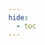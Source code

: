 ```yaml
---
hide:
  - toc
---
```

<div style="width:100%; height:700px;" id="tree"></div>

<script>
  document.onreadystatechange = function () {
     if (document.readyState == "complete") {
     	  let family = new FamilyTree(document.getElementById("tree"), {
            nodeBinding: {field_0: "name",field_1: "title",field_2: "house",img_0: "photo" },
            levelSeparation: 100,
            siblingSeparation: 100,
            subtreeSeparation:150,
            template: "john",
            editForm: {
            photoBinding: "photo",
            buttons: null
            },
            roots: [1],
            filterBy: {
	            gender: {},
	            house: {} ,
	            status: {
		            Deceased: { checked:false }
	            }
            },
            nodes:  [{"id":1,"photo":"../../images/Cynric ap Gwilym.jpg","name":"Cynric ap Gwilym","birth":"420","pids":[2],"gender":"male","house":"House Dolforwyn","status":"Deceased"},{"id":2,"photo":"../../images/Branwen of Boudica.jpg","name":"Branwen of Boudica","birth":"422","pids":[1],"gender":"female","house":"House Dolforwyn","status":"Alive"},{"id":3,"photo":"../../images/Arianwen ferch Cerdic.jpg","name":"Arianwen ferch Cerdic","birth":"439","pids":[4],"gender":"female","house":"House Daelwood","status":"Alive"},{"id":4,"photo":"../../images/Bran ap Cynric.jpg","name":"Bran ap Cynric","birth":"440","pids":[3],"gender":"male","mid":2,"fid":1,"house":"House Dolforwyn","status":"Alive"},{"id":5,"photo":"../../images/Gwilym ap Cynric.jpg","name":"Gwilym ap Cynric","birth":"442","pids":[6],"gender":"male","mid":2,"fid":1,"house":"House Dolforwyn","status":"Alive"},{"id":6,"photo":"../../images/Eilwen ferch Ealdred.jpg","name":"Eilwen ferch Ealdred","birth":"442","pids":[5],"gender":"female","house":"House Llyrith","status":"Alive"},{"id":7,"photo":"../../images/Elowen ferch Branwen.jpg","name":"Elowen ferch Branwen","birth":"447","pids":[],"gender":"female","mid":2,"fid":1,"house":"House Dolforwyn","status":"Deceased"},{"id":8,"photo":"../../images/Emrys ap Bran.jpg","name":"Emrys ap Bran","birth":"458","pids":[9],"gender":"male","mid":3,"fid":4,"house":"House Dolforwyn","status":"Alive"},{"id":9,"photo":"../../images/Eira ferch Gwyn.jpg","name":"Eira ferch Gwyn","birth":"459","pids":[8],"gender":"female","house":"House Snowridge","status":"Alive"},{"id":10,"photo":"../../images/Geraint ap Gwilym.jpg","name":"Geraint ap Gwilym","birth":"460","pids":[13],"gender":"male","mid":6,"fid":5,"house":"House Dolforwyn","status":"Alive"},{"id":11,"photo":"../../images/Seren ferch Arianwen.jpg","name":"Seren ferch Arianwen","birth":"462","pids":[],"gender":"female","mid":3,"fid":4,"house":"House Dolforwyn","status":"Alive"},{"id":12,"photo":"../../images/Rhys of Blackthorn.jpg","name":"Rhys of Blackthorn","birth":"462","pids":[14],"gender":"male","house":"Blackthorn","status":"Alive"},{"id":13,"photo":"../../images/Isolde of Ravenshaw.jpg","name":"Isolde of Ravenshaw","birth":"462","pids":[10],"gender":"female","house":"House Ravenshaw","status":"Alive"},{"id":14,"photo":"../../images/Maelona ferch Eilwen.jpg","name":"Maelona ferch Eilwen","birth":"463","pids":[12],"gender":"female","mid":6,"fid":5,"house":"House Dolforwyn","status":"Alive"},{"id":15,"photo":"../../images/Madoc ap Gwilym.jpg","name":"Madoc ap Gwilym","birth":"465","pids":[16],"gender":"male","mid":6,"fid":5,"house":"House Dolforwyn","status":"Alive"},{"id":16,"photo":"../../images/Elinor of Tirion.jpg","name":"Elinor of Tirion","birth":"467","pids":[15],"gender":"female","house":"House Tirion","status":"Alive"},{"id":17,"photo":"../../images/Llywelyn ap Emrys.jpg","name":"Llywelyn ap Emrys","birth":"478","pids":[],"gender":"male","mid":9,"fid":8,"house":"House Dolforwyn","status":"Alive"},{"id":18,"photo":"../../images/Gwenhwyfar ferch Eira.jpg","name":"Gwenhwyfar ferch Eira","birth":"481","pids":[],"gender":"female","mid":9,"fid":8,"house":"House Dolforwyn","status":"Alive"},{"id":19,"photo":"../../images/Elen ferch Isolde.jpg","name":"Elen ferch Isolde","birth":"482","pids":[],"gender":"female","mid":13,"fid":10,"house":"House Dolforwyn","status":"Alive"},{"id":20,"photo":"../../images/Owain ap Geraint.jpg","name":"Owain ap Geraint","birth":"485","pids":[],"gender":"male","mid":13,"fid":10,"house":"House Dolforwyn","status":"Alive"}]
		})


		
		family.on('render-link', function (sender, args) {
			var cnodeData = family.get(args.cnode.id);
			var nodeData = family.get(args.node.id);

			if (cnodeData.divorced != undefined && nodeData.divorced != undefined && cnodeData.divorced.includes(args.node.id) && nodeData.divorced.includes(args.cnode.id)) {

				args.html = args.html
					.replace("path", "path stroke-dasharray='3, 2'");
					
				args.html = args.html
					.replace(/stroke=\"*\"/g, "stroke='#AA1945'");
			}
		});
	}
}

</script>